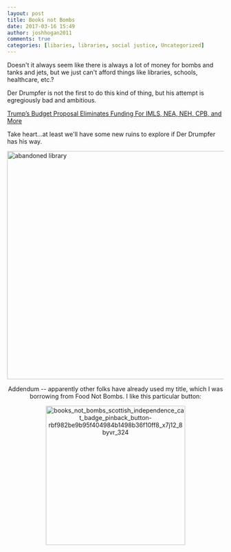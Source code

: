 ```yaml
---
layout: post
title: Books not Bombs
date: 2017-03-16 15:49
author: joshhogan2011
comments: true
categories: [libaries, libraries, social justice, Uncategorized]
---
```

Doesn't it always seem like there is always a lot of money for bombs and tanks and jets, but we just can't afford things like libraries, schools, healthcare, etc.?

Der Drumpfer is not the first to do this kind of thing, but his attempt is egregiously bad and ambitious.

<a href="http://www.infodocket.com/2017/03/16/trumps-federal-budget-proposal-eliminates-funding-for-imls-nea-neh-cpb-and-more/" target="_blank">Trump’s Budget Proposal Eliminates Funding For IMLS, NEA, NEH, CPB, and More</a>

Take heart...at least we'll have some new ruins to explore if Der Drumpfer has his way.

<img class="alignnone size-full wp-image-247" src="https://joshuadavidhogan.files.wordpress.com/2017/03/abandoned-library.jpg" alt="abandoned library" width="720" height="531" />
<p style="text-align:center;">Addendum -- apparently other folks have already used my title, which I was borrowing from Food Not Bombs. I like this particular button:</p>
<p style="text-align:center;"><img class="alignnone size-full wp-image-255" src="https://joshuadavidhogan.files.wordpress.com/2017/03/books_not_bombs_scottish_independence_cat_badge_pinback_button-rbf982be9b95f404984b1498b36f10ff8_x7j12_8byvr_324.jpg" alt="books_not_bombs_scottish_independence_cat_badge_pinback_button-rbf982be9b95f404984b1498b36f10ff8_x7j12_8byvr_324" width="324" height="324" /></p>
